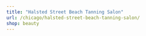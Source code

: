 ```yaml
---
title: "Halsted Street Beach Tanning Salon"
url: /chicago/halsted-street-beach-tanning-salon/
shop: beauty
---
```

